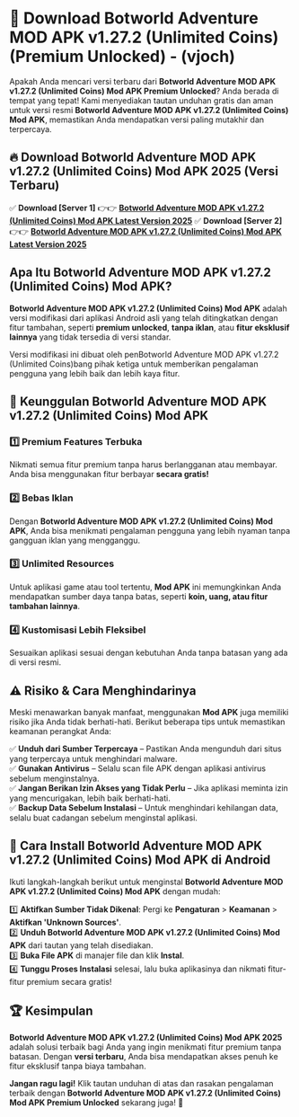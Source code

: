

# 🎯 Download Botworld Adventure MOD APK v1.27.2 (Unlimited Coins) (Premium Unlocked) -  (vjoch) 

Apakah Anda mencari versi terbaru dari **Botworld Adventure MOD APK v1.27.2 (Unlimited Coins) Mod APK Premium Unlocked**? Anda berada di tempat yang tepat! Kami menyediakan tautan unduhan gratis dan aman untuk versi resmi **Botworld Adventure MOD APK v1.27.2 (Unlimited Coins) Mod APK**, memastikan Anda mendapatkan versi paling mutakhir dan terpercaya.

## 🔥 Download Botworld Adventure MOD APK v1.27.2 (Unlimited Coins) Mod APK 2025 (Versi Terbaru)

✅ **Download [Server 1]** 👉👉 [**Botworld Adventure MOD APK v1.27.2 (Unlimited Coins) Mod APK Latest Version 2025**](https://apkcomod.com?title=Botworld_Adventure_MOD_APK_v1.27.2_(Unlimited_Coins))  
✅ **Download [Server 2]** 👉👉 [**Botworld Adventure MOD APK v1.27.2 (Unlimited Coins) Mod APK Latest Version 2025**](https://apkcomod.com?title=Botworld_Adventure_MOD_APK_v1.27.2_(Unlimited_Coins))  

## Apa Itu Botworld Adventure MOD APK v1.27.2 (Unlimited Coins) Mod APK?

**Botworld Adventure MOD APK v1.27.2 (Unlimited Coins) Mod APK** adalah versi modifikasi dari aplikasi Android asli yang telah ditingkatkan dengan fitur tambahan, seperti **premium unlocked**, **tanpa iklan**, atau **fitur eksklusif lainnya** yang tidak tersedia di versi standar.

Versi modifikasi ini dibuat oleh penBotworld Adventure MOD APK v1.27.2 (Unlimited Coins)bang pihak ketiga untuk memberikan pengalaman pengguna yang lebih baik dan lebih kaya fitur.

## 🎯 Keunggulan Botworld Adventure MOD APK v1.27.2 (Unlimited Coins) Mod APK

### 1️⃣ Premium Features Terbuka
Nikmati semua fitur premium tanpa harus berlangganan atau membayar. Anda bisa menggunakan fitur berbayar **secara gratis!**

### 2️⃣ Bebas Iklan
Dengan **Botworld Adventure MOD APK v1.27.2 (Unlimited Coins) Mod APK**, Anda bisa menikmati pengalaman pengguna yang lebih nyaman tanpa gangguan iklan yang mengganggu.

### 3️⃣ Unlimited Resources
Untuk aplikasi game atau tool tertentu, **Mod APK** ini memungkinkan Anda mendapatkan sumber daya tanpa batas, seperti **koin, uang, atau fitur tambahan lainnya**.

### 4️⃣ Kustomisasi Lebih Fleksibel
Sesuaikan aplikasi sesuai dengan kebutuhan Anda tanpa batasan yang ada di versi resmi.

## ⚠️ Risiko & Cara Menghindarinya

Meski menawarkan banyak manfaat, menggunakan **Mod APK** juga memiliki risiko jika Anda tidak berhati-hati. Berikut beberapa tips untuk memastikan keamanan perangkat Anda:

✅ **Unduh dari Sumber Terpercaya** – Pastikan Anda mengunduh dari situs yang terpercaya untuk menghindari malware.  
✅ **Gunakan Antivirus** – Selalu scan file APK dengan aplikasi antivirus sebelum menginstalnya.  
✅ **Jangan Berikan Izin Akses yang Tidak Perlu** – Jika aplikasi meminta izin yang mencurigakan, lebih baik berhati-hati.  
✅ **Backup Data Sebelum Instalasi** – Untuk menghindari kehilangan data, selalu buat cadangan sebelum menginstal aplikasi.

## 📌 Cara Install Botworld Adventure MOD APK v1.27.2 (Unlimited Coins) Mod APK di Android

Ikuti langkah-langkah berikut untuk menginstal **Botworld Adventure MOD APK v1.27.2 (Unlimited Coins) Mod APK** dengan mudah:

1️⃣ **Aktifkan Sumber Tidak Dikenal**: Pergi ke **Pengaturan** > **Keamanan** > **Aktifkan 'Unknown Sources'**.  
2️⃣ **Unduh Botworld Adventure MOD APK v1.27.2 (Unlimited Coins) Mod APK** dari tautan yang telah disediakan.  
3️⃣ **Buka File APK** di manajer file dan klik **Instal**.  
4️⃣ **Tunggu Proses Instalasi** selesai, lalu buka aplikasinya dan nikmati fitur-fitur premium secara gratis!

## 🏆 Kesimpulan

**Botworld Adventure MOD APK v1.27.2 (Unlimited Coins) Mod APK 2025** adalah solusi terbaik bagi Anda yang ingin menikmati fitur premium tanpa batasan. Dengan **versi terbaru**, Anda bisa mendapatkan akses penuh ke fitur eksklusif tanpa biaya tambahan.

**Jangan ragu lagi!** Klik tautan unduhan di atas dan rasakan pengalaman terbaik dengan **Botworld Adventure MOD APK v1.27.2 (Unlimited Coins) Mod APK Premium Unlocked** sekarang juga! 🚀

